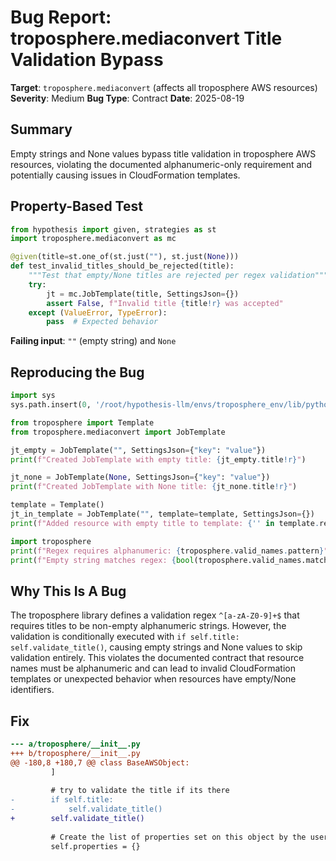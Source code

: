 # Bug Report: troposphere.mediaconvert Title Validation Bypass

**Target**: `troposphere.mediaconvert` (affects all troposphere AWS resources)
**Severity**: Medium
**Bug Type**: Contract
**Date**: 2025-08-19

## Summary

Empty strings and None values bypass title validation in troposphere AWS resources, violating the documented alphanumeric-only requirement and potentially causing issues in CloudFormation templates.

## Property-Based Test

```python
from hypothesis import given, strategies as st
import troposphere.mediaconvert as mc

@given(title=st.one_of(st.just(""), st.just(None)))
def test_invalid_titles_should_be_rejected(title):
    """Test that empty/None titles are rejected per regex validation"""
    try:
        jt = mc.JobTemplate(title, SettingsJson={})
        assert False, f"Invalid title {title!r} was accepted"
    except (ValueError, TypeError):
        pass  # Expected behavior
```

**Failing input**: `""` (empty string) and `None`

## Reproducing the Bug

```python
import sys
sys.path.insert(0, '/root/hypothesis-llm/envs/troposphere_env/lib/python3.13/site-packages')

from troposphere import Template
from troposphere.mediaconvert import JobTemplate

jt_empty = JobTemplate("", SettingsJson={"key": "value"})
print(f"Created JobTemplate with empty title: {jt_empty.title!r}")

jt_none = JobTemplate(None, SettingsJson={"key": "value"})
print(f"Created JobTemplate with None title: {jt_none.title!r}")

template = Template()
jt_in_template = JobTemplate("", template=template, SettingsJson={})
print(f"Added resource with empty title to template: {'' in template.resources}")

import troposphere
print(f"Regex requires alphanumeric: {troposphere.valid_names.pattern}")
print(f"Empty string matches regex: {bool(troposphere.valid_names.match(''))}")
```

## Why This Is A Bug

The troposphere library defines a validation regex `^[a-zA-Z0-9]+$` that requires titles to be non-empty alphanumeric strings. However, the validation is conditionally executed with `if self.title: self.validate_title()`, causing empty strings and None values to skip validation entirely. This violates the documented contract that resource names must be alphanumeric and can lead to invalid CloudFormation templates or unexpected behavior when resources have empty/None identifiers.

## Fix

```diff
--- a/troposphere/__init__.py
+++ b/troposphere/__init__.py
@@ -180,8 +180,7 @@ class BaseAWSObject:
         ]
 
         # try to validate the title if its there
-        if self.title:
-            self.validate_title()
+        self.validate_title()
 
         # Create the list of properties set on this object by the user
         self.properties = {}
```